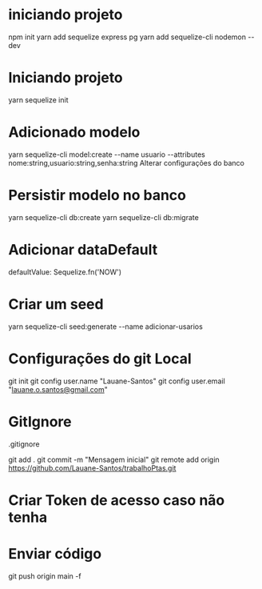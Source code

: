 # iniciando projeto
npm init
yarn add sequelize express pg
yarn add sequelize-cli nodemon --dev

# Iniciando projeto
yarn sequelize init

# Adicionado modelo
yarn sequelize-cli model:create --name usuario --attributes nome:string,usuario:string,senha:string
Alterar configurações do banco

# Persistir modelo no banco
yarn sequelize-cli db:create
yarn sequelize-cli db:migrate

# Adicionar dataDefault
defaultValue: Sequelize.fn('NOW')

# Criar um seed
yarn sequelize-cli seed:generate --name adicionar-usarios

# Configurações do git Local
git init
git config user.name "Lauane-Santos"
git config user.email "lauane.o.santos@gmail.com"  

# GitIgnore
.gitignore

git add . 
git commit -m "Mensagem inicial"
git remote add origin https://github.com/Lauane-Santos/trabalhoPtas.git

# Criar Token de acesso caso não tenha

# Enviar código
git push origin main -f

 